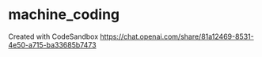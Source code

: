 # machine_coding
Created with CodeSandbox
https://chat.openai.com/share/81a12469-8531-4e50-a715-ba33685b7473
